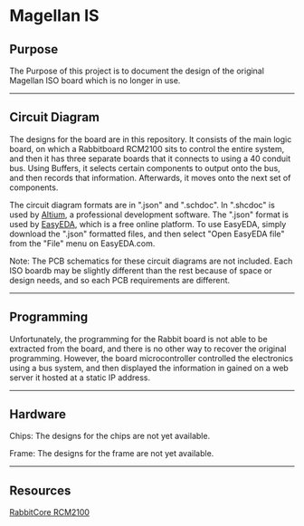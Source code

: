 # Magellan IS

## Purpose

The Purpose of this project is to document the design of the original Magellan ISO board which is no longer in use.

-----

## Circuit Diagram
The designs for the board are in this repository.  It consists of the main logic board, on which a Rabbitboard RCM2100 sits to control the entire system, and then it has three separate boards that it connects to using a 40 conduit bus.  Using Buffers,  it selects certain components to output onto the bus, and then records that information.  Afterwards, it moves onto the next set of components.

The circuit diagram formats are in ".json" and ".schdoc".  In ".shcdoc" is used by [Altium](), a professional development software.  The ".json" format is used by [EasyEDA](https://easyeda.com/), which is a free online platform.  To use EasyEDA, simply download the ".json" formatted files, and then select "Open EasyEDA file" from the "File" menu on EasyEDA.com.

Note: The PCB schematics for these circuit diagrams are not included.  Each ISO boardb may be slightly different than the rest because of space or design needs, and so each PCB requirements are different.

-----

## Programming

Unfortunately, the programming for the Rabbit board is not able to be extracted from the board, and there is no other way to recover the original programming.  However, the board microcontroller controlled the electronics using a bus system, and then displayed the information in gained on a web server it hosted at a static IP address.

-----

## Hardware

Chips:
The designs for the chips are not yet available.

Frame:
The designs for the frame are not yet available.

-----

## Resources

[RabbitCore RCM2100](http://ftp1.digi.com/support/documentation/0190091_k.pdf)
